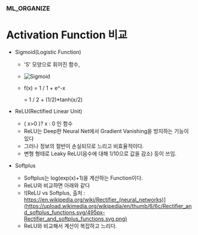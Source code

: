 ### ML_ORGANIZE

# Activation Function 비교
- Sigmoid(Logistic Function)

    - 'S' 모양으로 휘어진 함수,
    - ![Sigmoid](https://upload.wikimedia.org/wikipedia/commons/thumb/8/88/Logistic-curve.svg/320px-Logistic-curve.svg.png)
    - f(x) = 1 / 1 + e^-x


        = 1 / 2 + (1/2)*tanh(x/2)



- ReLU(Rectified Linear Unit)

    - ( x>0 )? x : 0 인 함수
    - ReLU는 Deep한 Neural Net에서 Gradient Vanishing을 방지하는 기능이 있다
    - 그러나 정보의 절반이 손실되므로 느리고 비효율적이다.
    - 변형 형태로 Leaky ReLU(음수에 대해 1/10으로 값을 감소) 등이 쓰임.


- Softplus

    - Softplus는 log(exp(x)+1)을 계산하는 Function이다.
    - ReLU와 비교하면 아래와 같다
    - ![ReLU vs Softplus, 출처 : https://en.wikipedia.org/wiki/Rectifier_(neural_networks)](https://upload.wikimedia.org/wikipedia/en/thumb/6/6c/Rectifier_and_softplus_functions.svg/495px-Rectifier_and_softplus_functions.svg.png)
    - ReLU와 비교해서 계산이 복잡하고 느리다.
